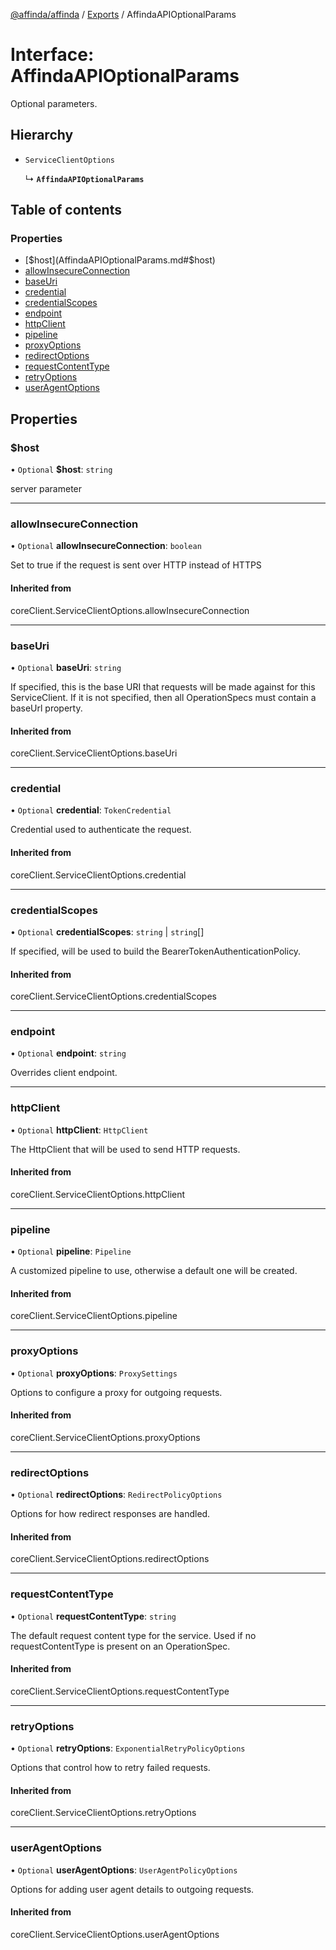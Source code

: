 [@affinda/affinda](../README.md) / [Exports](../modules.md) / AffindaAPIOptionalParams

# Interface: AffindaAPIOptionalParams

Optional parameters.

## Hierarchy

- `ServiceClientOptions`

  ↳ **`AffindaAPIOptionalParams`**

## Table of contents

### Properties

- [$host](AffindaAPIOptionalParams.md#$host)
- [allowInsecureConnection](AffindaAPIOptionalParams.md#allowinsecureconnection)
- [baseUri](AffindaAPIOptionalParams.md#baseuri)
- [credential](AffindaAPIOptionalParams.md#credential)
- [credentialScopes](AffindaAPIOptionalParams.md#credentialscopes)
- [endpoint](AffindaAPIOptionalParams.md#endpoint)
- [httpClient](AffindaAPIOptionalParams.md#httpclient)
- [pipeline](AffindaAPIOptionalParams.md#pipeline)
- [proxyOptions](AffindaAPIOptionalParams.md#proxyoptions)
- [redirectOptions](AffindaAPIOptionalParams.md#redirectoptions)
- [requestContentType](AffindaAPIOptionalParams.md#requestcontenttype)
- [retryOptions](AffindaAPIOptionalParams.md#retryoptions)
- [userAgentOptions](AffindaAPIOptionalParams.md#useragentoptions)

## Properties

### $host

• `Optional` **$host**: `string`

server parameter

___

### allowInsecureConnection

• `Optional` **allowInsecureConnection**: `boolean`

Set to true if the request is sent over HTTP instead of HTTPS

#### Inherited from

coreClient.ServiceClientOptions.allowInsecureConnection

___

### baseUri

• `Optional` **baseUri**: `string`

If specified, this is the base URI that requests will be made against for this ServiceClient.
If it is not specified, then all OperationSpecs must contain a baseUrl property.

#### Inherited from

coreClient.ServiceClientOptions.baseUri

___

### credential

• `Optional` **credential**: `TokenCredential`

Credential used to authenticate the request.

#### Inherited from

coreClient.ServiceClientOptions.credential

___

### credentialScopes

• `Optional` **credentialScopes**: `string` \| `string`[]

If specified, will be used to build the BearerTokenAuthenticationPolicy.

#### Inherited from

coreClient.ServiceClientOptions.credentialScopes

___

### endpoint

• `Optional` **endpoint**: `string`

Overrides client endpoint.

___

### httpClient

• `Optional` **httpClient**: `HttpClient`

The HttpClient that will be used to send HTTP requests.

#### Inherited from

coreClient.ServiceClientOptions.httpClient

___

### pipeline

• `Optional` **pipeline**: `Pipeline`

A customized pipeline to use, otherwise a default one will be created.

#### Inherited from

coreClient.ServiceClientOptions.pipeline

___

### proxyOptions

• `Optional` **proxyOptions**: `ProxySettings`

Options to configure a proxy for outgoing requests.

#### Inherited from

coreClient.ServiceClientOptions.proxyOptions

___

### redirectOptions

• `Optional` **redirectOptions**: `RedirectPolicyOptions`

Options for how redirect responses are handled.

#### Inherited from

coreClient.ServiceClientOptions.redirectOptions

___

### requestContentType

• `Optional` **requestContentType**: `string`

The default request content type for the service.
Used if no requestContentType is present on an OperationSpec.

#### Inherited from

coreClient.ServiceClientOptions.requestContentType

___

### retryOptions

• `Optional` **retryOptions**: `ExponentialRetryPolicyOptions`

Options that control how to retry failed requests.

#### Inherited from

coreClient.ServiceClientOptions.retryOptions

___

### userAgentOptions

• `Optional` **userAgentOptions**: `UserAgentPolicyOptions`

Options for adding user agent details to outgoing requests.

#### Inherited from

coreClient.ServiceClientOptions.userAgentOptions
